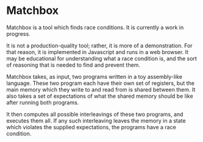 Matchbox
========

Matchbox is a tool which finds race conditions.
It is currently a work in progress.

It is not a production-quality tool; rather, it is more of a demonstration.
For that reason, it is implemented in Javascript and runs in a web browser.
It may be educational for understanding what a race condition is, and the
sort of reasoning that is needed to find and prevent them.

Matchbox takes, as input, two programs written in a toy assembly-like language.
These two program each have their own set of registers, but the main memory
which they write to and read from is shared between them.  It also takes a set
of expectations of what the shared memory should be like after running both
programs.

It then computes all possible interleavings of these two programs, and
executes them all.  If any such interleaving leaves the memory in a state
which violates the supplied expectations, the programs have a race condition.
